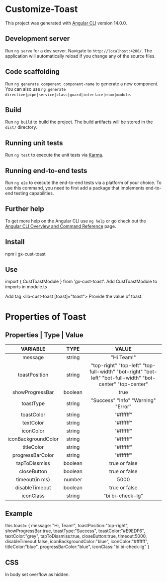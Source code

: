 # Customize-Toast

This project was generated with [Angular CLI](https://github.com/angular/angular-cli) version 14.0.0.

## Development server

Run `ng serve` for a dev server. Navigate to `http://localhost:4200/`. The application will automatically reload if you change any of the source files.

## Code scaffolding

Run `ng generate component component-name` to generate a new component. You can also use `ng generate directive|pipe|service|class|guard|interface|enum|module`.

## Build

Run `ng build` to build the project. The build artifacts will be stored in the `dist/` directory.

## Running unit tests

Run `ng test` to execute the unit tests via [Karma](https://karma-runner.github.io).

## Running end-to-end tests

Run `ng e2e` to execute the end-to-end tests via a platform of your choice. To use this command, you need to first add a package that implements end-to-end testing capabilities.

## Further help

To get more help on the Angular CLI use `ng help` or go check out the [Angular CLI Overview and Command Reference](https://angular.io/cli) page.

## Install
npm i gx-cust-toast

## Use 
import { CustToastModule } from 'gx-cust-toast'.
Add CustToastModule to imports in module.ts

Add tag <lib-cust-toast [toast]="toast"></lib-cust-toast>
Provide the value of toast.

# Properties of Toast 
## Properties | Type | Value

| VARIABLE       |      TYPE         |      VALUE     |
| :-------:      |   :-------:       |  :-------:     |
|   message      |      string       |     "Hi Team!" |
| toastPosition  |     string        | "top-right" "top-left"  "top-full-width"  "bot-right"  "bot-left"  "bot-full-width"  "bot-center" "top-center"|
| showProgressBar|     boolean       |   true | false |
| toastType      |     string        |"Success" "Info" "Warning" "Error"|
| toastColor     |     string        | "#ffffff" |
| textColor      |     string        |  "#ffffff" |
| iconColor      |     string        | "#ffffff"|
| iconBackgroundColor | string | "#ffffff"|
| titleColor | string | "#ffffff" |
| progressBarColor | string | "#ffffff" |
| tapToDissmiss | boolean | true or false |
| closeButton | boolean | true or false |
| timeout(in ms) | number | 5000 |
| disableTimeout | boolean | true or false |
| iconClass | string | "bi bi-check-lg" |
 
 
## Example 
this.toast= {
      message: "Hi, Team!",
      toastPosition:"top-right",
      showProgressBar:true,
      toastType:"Success",
      toastColor:"#E9EDF6",
      textColor:"grey",
      tapToDissmiss:true,
      closeButton:true,
      timeout:5000,
      disableTimeout:false,
      iconBackgroundColor:"blue",
      iconColor:"#ffffff",
      titleColor:"blue",
      progressBarColor:"blue",
      iconClass:"bi bi-check-lg"
    }
    
## CSS
In body set overflow as hidden.
